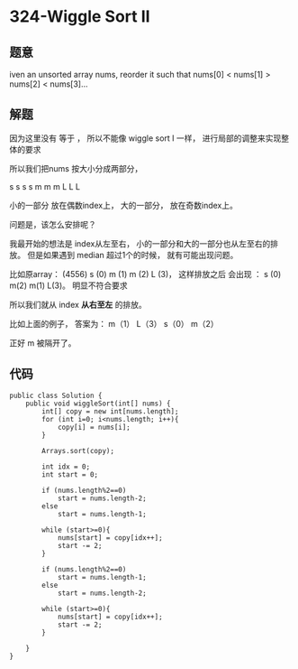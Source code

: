 # 324-Wiggle Sort II

## 题意
iven an unsorted array nums, reorder it such that nums[0] < nums[1] > nums[2] < nums[3]...

## 解题

因为这里没有 等于 ， 所以不能像 wiggle sort I 一样， 进行局部的调整来实现整体的要求

所以我们把nums 按大小分成两部分， 

s s s s m m m L L L 

小的一部分 放在偶数index上， 大的一部分， 放在奇数index上。

问题是，该怎么安排呢？

我最开始的想法是 index从左至右， 小的一部分和大的一部分也从左至右的排放。 但是如果遇到 median 超过1个的时候， 就有可能出现问题。  

比如原array： (4556) s (0) m (1) m (2) L (3)， 这样排放之后 会出现 ：  s (0) m(2) m(1) L(3)。 明显不符合要求

所以我们就从 index **从右至左** 的排放。

比如上面的例子， 答案为：  m（1） L（3） s（0） m（2）

正好 m 被隔开了。

## 代码
```
public class Solution {
    public void wiggleSort(int[] nums) {
        int[] copy = new int[nums.length];
        for (int i=0; i<nums.length; i++){
            copy[i] = nums[i];
        }
        
        Arrays.sort(copy);
        
        int idx = 0;
        int start = 0;
        
        if (nums.length%2==0)
            start = nums.length-2;
        else
            start = nums.length-1;
        
        while (start>=0){
            nums[start] = copy[idx++];
            start -= 2;
        }
        
        if (nums.length%2==0)
            start = nums.length-1;
        else
            start = nums.length-2;
        
        while (start>=0){
            nums[start] = copy[idx++];
            start -= 2;
        }
        
    }
}
``` 

